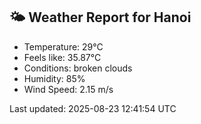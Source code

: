 <!-- WEATHER-START -->
## 🌤 Weather Report for Hanoi

- Temperature: 29°C
- Feels like: 35.87°C
- Conditions: broken clouds
- Humidity: 85%
- Wind Speed: 2.15 m/s

Last updated: 2025-08-23 12:41:54 UTC
<!-- WEATHER-END -->
